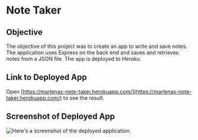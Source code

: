 # Note Taker

## Objective

The objective of this project was to create an app to write and save notes. The application uses Express on the back end and saves and retrieves notes from a JSON file. The app is deployed to Heroku. 

## Link to Deployed App

Open [https://marlenas-note-taker.herokuapp.com/](https://marlenas-note-taker.herokuapp.com/) to see the result.

## Screenshot of Deployed App

![Here's a screenshot of the deployed application.](.public/assets/images/screenshot.png)
